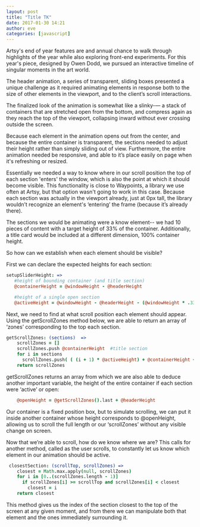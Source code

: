 ```yaml
---
layout: post
title: "Title TK"
date: 2017-01-30 14:21
author: eve
categories: [javascript]
---
```


Artsy's end of year features are and annual chance to walk through highlights of the year while also exploring front-end experiments. For this year's piece, designed by Owen Dodd, we pursued an interactive timeline of singular moments in the art world.

The header animation, a series of transparent, sliding boxes presented a unique challenge as it required animating elements in response both to the size of other elements in the viewport, and to the client’s scroll interactions.

<!-- more -->

The finalized look of the animation is somewhat like a slinky-— a stack of containers that are stretched open from the bottom, and compress again as they reach the top of the viewport, collapsing inward without ever crossing outside the screen.

Because each element in the animation opens out from the center, and because the entire container is transparent, the sections needed to adjust their height rather than simply sliding out of view. Furthermore, the entire animation needed be responsive, and able to it’s place easily on page when it's refreshing or resized.

Essentially we needed a way to know where in our scroll position the top of each section 'enters' the window, which is also the point at which it should become visible. This functionality is close to Waypoints, a library we use often at Artsy, but that option wasn't going to work in this case. Because each section was actually in the viewport already, just at 0px tall, the library wouldn’t recognize an element's ‘entering’ the frame (because it’s already there).

The sections we would be animating were a know element-- we had 10 pieces of content with a target height of 33% of the container. Additionally, a title card would be included at a different dimension, 100% container height.

So how can we establish when each element should be visible?

First we can declare the expected heights for each section:

```coffeescript
setupSliderHeight: =>
   #height of bounding container (and title section)
   @containerHeight = @windowHeight - @headerHeight

   #height of a single open section
   @activeHeight = @windowHeight - @headerHeight - (@windowHeight * .33)
```

Next, we need to find at what scroll position each element should appear. Using the getScrollZones method below, we are able to return an array of ‘zones’ corresponding to the top each section.

```coffeescript
getScrollZones: (sections)  =>
    scrollZones = []
    scrollZones.push @containerHeight  #title section
    for i in sections
      scrollZones.push( ( (i + 1) * @activeHeight) + @containerHeight + 20)
    return scrollZones
```

getScrollZones returns an array from which we are also able to deduce another important variable, the height of the entire container if each section were ‘active’ or open:

```coffeescript
	@openHeight = @getScrollZones().last + @headerHeight
```

Our container is a fixed position box, but to simulate scrolling, we can put it inside another container whose height corresponds to @openHeight, allowing us to scroll the full length or our ‘scrollZones’ without any visible change on screen.

Now that we’re able to scroll, how do we know where we are?  This calls for another method, called as the user scrolls, to constantly let us know which element in our animation should be active.

```coffeescript
 closestSection: (scrollTop, scrollZones) =>
    closest = Math.max.apply(null, scrollZones)
    for i in [0..(scrollZones.length - 1)]
      if scrollZones[i] >= scrollTop and scrollZones[i] < closest
        closest = i
    return closest
```

This method gives us the index of the section closest to the top of the screen at any given moment, and from there we can manipulate both that element and the ones immediately surrounding it.
